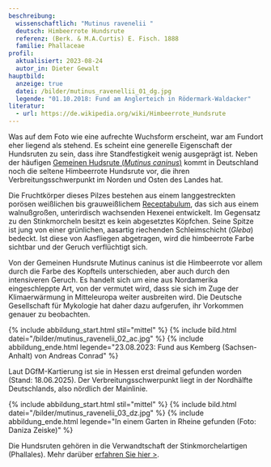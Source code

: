 ```yaml
---
beschreibung:
  wissenschaftlich: "Mutinus ravenelii "
  deutsch: Himbeerrote Hundsrute
  referenz: (Berk. & M.A.Curtis) E. Fisch. 1888
  familie: Phallaceae
profil:
  aktualisiert: 2023-08-24
  autor_in: Dieter Gewalt
hauptbild:
  anzeige: true
  datei: /bilder/mutinus_ravenellii_01_dg.jpg
  legende: "01.10.2018: Fund am Anglerteich in Rödermark-Waldacker"
literatur:
  - url: https://de.wikipedia.org/wiki/Himbeerrote_Hundsrute
---
```

Was auf dem Foto wie eine aufrechte Wuchsform erscheint, war am Fundort eher liegend als stehend. Es scheint eine generelle Eigenschaft der Hundsruten zu sein, dass ihre Standfestigkeit wenig ausgeprägt ist. Neben der häufigen [Gemeinen Hudsrute (*Mutinus caninus*)](/pilze/mutinus-caninus-hundsrute) kommt in Deutschland noch die seltene Himbeerrote Hundsrute vor, die ihren Verbreitungsschwerpunkt im Norden und Osten des Landes hat.

Die Fruchtkörper dieses Pilzes bestehen aus einem langgestreckten porösen weißlichen bis grauweißlichem [Receptabulum](<Receptabulum "Glossar">), das sich aus einem walnußgroßen, unterirdisch wachsenden Hexenei entwickelt. Im Gegensatz zu den Stinkmorcheln besitzt es kein abgesetztes Köpfchen. Seine Spitze ist jung von einer  grünlichen, aasartig riechenden Schleimschicht (*Gleba*) bedeckt. Ist diese von Aasfliegen abgetragen, wird die himbeerrote Farbe sichtbar und der Geruch verflüchtigt sich.

Von der Gemeinen Hundsrute Mutinus caninus ist die Himbeerrote vor allem durch die Farbe des Kopfteils unterschieden, aber auch durch den intensiveren Geruch. Es handelt sich um eine aus Nordamerika eingeschleppte Art, von der vermutet wird, dass sie sich im Zuge der Klimaerwärmung in Mitteleuropa weiter ausbreiten wird. Die Deutsche Gesellschaft für Mykologie hat daher dazu aufgerufen, ihr Vorkommen genauer zu beobachten.

{% include abbildung_start.html stil="mittel" %}
{% include bild.html datei="/bilder/mutinus_ravenelii_02_ac.jpg" %}
{% include abbildung_ende.html legende="23.08.2023: Fund aus Kemberg (Sachsen-Anhalt) von Andreas Conrad" %}

Laut DGfM-Kartierung ist sie in Hessen erst dreimal gefunden worden (Stand: 18.06.2025). Der Verbreitungsschwerpunkt liegt in der Nordhälfte Deutschlands, also nördlich der Mainlinie.

{% include abbildung_start.html stil="mittel" %}
{% include bild.html datei="/bilder/mutinus_ravenelii_03_dz.jpg" %}
{% include abbildung_ende.html legende="In einem Garten in Rheine gefunden (Foto: Daniza Zeiske)" %}

Die Hundsruten gehören in die Verwandtschaft der Stinkmorchelartigen (Phallales). Mehr darüber [erfahren Sie hier >](/verwandt/die-stinkmorchelartigen-phallales).